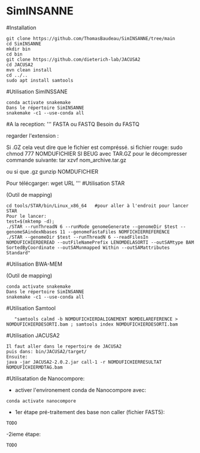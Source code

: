 # SimINSANNE



#Installation
```
git clone https://github.com/ThomasBaudeau/SimINSANNE/tree/main
cd SimINSANNE
mkdir bin
cd bin
git clone https://github.com/dieterich-lab/JACUSA2
cd JACUSA2
mvn clean install
cd ../..
sudo apt install samtools
```

#Utilisation SimINSSANE
```
conda activate snakemake
Dans le répertoire SimINSANNE
snakemake -c1 --use-conda all
```


#A la reception:
'''
FASTA ou FASTQ
Besoin du FASTQ

regarder l'extension :

Si .GZ cela veut dire que le fichier est compréssé.
si fichier rouge:
sudo chmod 777 NOMDUFICHIER
SI BEUG avec TAR.GZ pour le décompresser commande suivante: 
tar xzvf nom_archive.tar.gz

ou 
si que .gz
gunzip NOMDUFICHIER


Pour télécgarger:
wget URL 
'''
#Utilisation STAR

(Outil de mapping)
```
cd tools/STAR/bin/Linux_x86_64   #pour aller à l'endroit pour lancer STAR
Pour le lancer:
test=$(mktemp -d);
./STAR --runThreadN 6 --runMode genomeGenerate --genomeDir $test --genomeSAindexNbases 11 --genomeFastaFiles NOMFICHIERREFERENCE
./STAR --genomeDir $test --runThreadN 6 --readFilesIn NOMDUFICHIERDEREAD --outFileNamePrefix LENOMDELASORTI --outSAMtype BAM SortedByCoordinate --outSAMunmapped Within --outSAMattributes Standard"

```


#Utilisation BWA-MEM

(Outil de mapping)
```
conda activate snakemake
Dans le répertoire SimINSANNE
snakemake -c1 --use-conda all
```

#Utilisation Samtool
```
   "samtools calmd -b NOMDUFICHIERDALIGNEMENT NOMDELAREFERENCE > NOMDUFICHIERDESORTI.bam ; samtools index NOMDUFICHIERDESORTI.bam
```

#Utilisation JACUSA2
```
Il faut aller dans le repertoire de JACUSA2
puis dans: bin/JACUSA2/target/
Ensuite:
java -jar JACUSA2-2.0.2.jar call-1 -r NOMDUFICHIERRESULTAT NOMDUFICHIERMDTAG.bam
```


#Utilisatation de Nanocompore:

- activer l'environement conda de Nanocompore avec:
```
conda activate nanocompore
```
- 1er étape pré-traitement des base non caller (fichier FAST5):
  
```
TODO
```
-2ieme étape:
```
TODO
```

